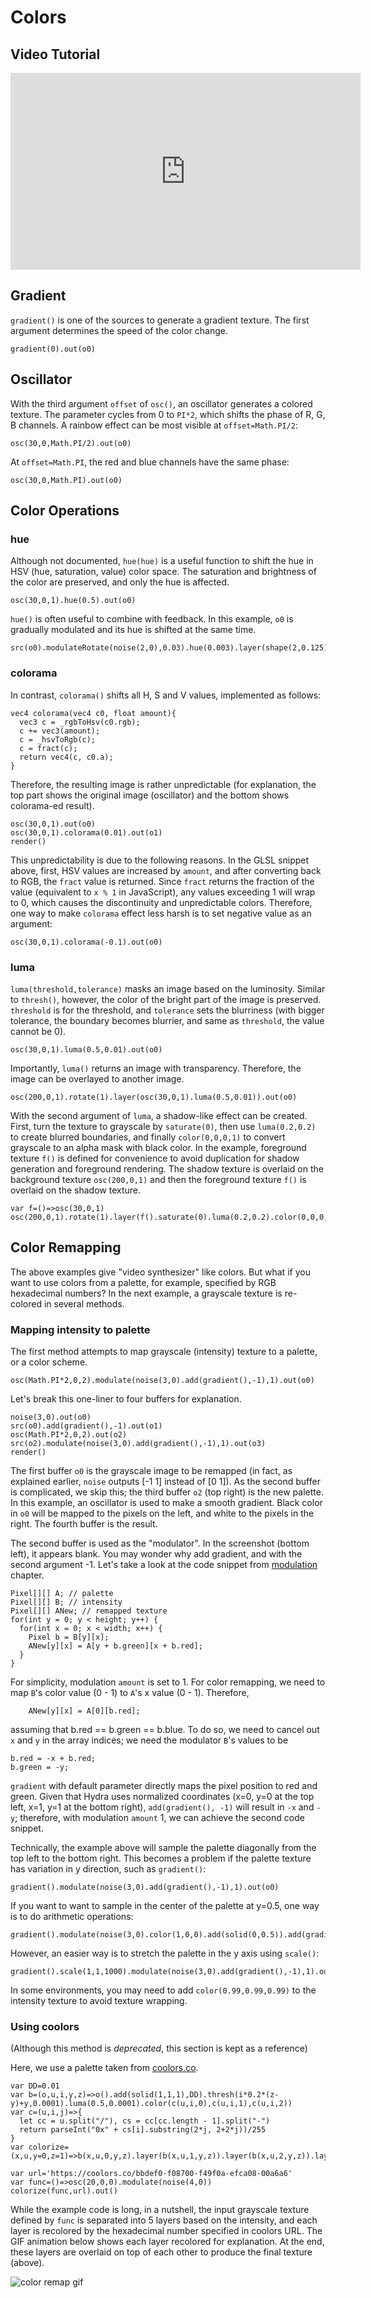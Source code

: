 Colors
========

Video Tutorial
--------

<iframe width="560" height="315" src="https://www.youtube.com/embed/FgagKhYpzR4" title="YouTube video player" frameborder="0" allow="accelerometer; autoplay; clipboard-write; encrypted-media; gyroscope; picture-in-picture" allowfullscreen></iframe>

Gradient
--------

`gradient()` is one of the sources to generate a gradient texture. The first argument determines the speed of the color change.

```hydra
gradient(0).out(o0)
```

Oscillator
--------

With the third argument `offset` of `osc()`, an oscillator generates a colored texture. The parameter cycles from 0 to `PI*2`, which shifts the phase of R, G, B channels. A rainbow effect can be most visible at `offset=Math.PI/2`:

```hydra
osc(30,0,Math.PI/2).out(o0)
```

At `offset=Math.PI`, the red and blue channels have the same phase:

```hydra
osc(30,0,Math.PI).out(o0)
```

Color Operations
--------

### hue

Although not documented, `hue(hue)` is a useful function to shift the hue in HSV (hue, saturation, value) color space. The saturation and brightness of the color are preserved, and only the hue is affected.

```hydra
osc(30,0,1).hue(0.5).out(o0)
```

`hue()` is often useful to combine with feedback. In this example, `o0` is gradually modulated and its hue is shifted at the same time.

```hydra
src(o0).modulateRotate(noise(2,0),0.03).hue(0.003).layer(shape(2,0.125).luma().color(0,0,1)).out(o0)
```

### colorama

In contrast, `colorama()` shifts all H, S and V values, implemented as follows:

```clike
vec4 colorama(vec4 c0, float amount){
  vec3 c = _rgbToHsv(c0.rgb);
  c += vec3(amount);
  c = _hsvToRgb(c);
  c = fract(c);
  return vec4(c, c0.a);
}
```

Therefore, the resulting image is rather unpredictable (for explanation, the top part shows the original image (oscillator) and the bottom shows colorama-ed result).

```hydra
osc(30,0,1).out(o0)
osc(30,0,1).colorama(0.01).out(o1)
render()
```

This unpredictability is due to the following reasons. In the GLSL snippet above, first, HSV values are increased by `amount`, and after converting back to RGB, the `fract` value is returned. Since `fract` returns the fraction of the value (equivalent to `x % 1` in JavaScript), any values exceeding 1 will wrap to 0, which causes the discontinuity and unpredictable colors. Therefore, one way to make `colorama` effect less harsh is to set negative value as an argument:

```hydra
osc(30,0,1).colorama(-0.1).out(o0)
```

### luma

`luma(threshold,tolerance)` masks an image based on the luminosity. Similar to `thresh()`, however, the color of the bright part of the image is preserved. `threshold` is for the threshold, and `tolerance` sets the blurriness (with bigger tolerance, the boundary becomes blurrier, and same as `threshold`, the value cannot be 0).

```hydra
osc(30,0,1).luma(0.5,0.01).out(o0)
```

Importantly, `luma()` returns an image with transparency. Therefore, the image can be overlayed to another image.

```hydra
osc(200,0,1).rotate(1).layer(osc(30,0,1).luma(0.5,0.01)).out(o0)
```

With the second argument of `luma`, a shadow-like effect can be created. First, turn the texture to grayscale by `saturate(0)`, then use `luma(0.2,0.2)` to create blurred boundaries, and finally `color(0,0,0,1)` to convert grayscale to an alpha mask with black color. In the example, foreground texture `f()` is defined for convenience to avoid duplication for shadow generation and foreground rendering. The shadow texture is overlaid on the background texture `osc(200,0,1)` and then the foreground texture `f()` is overlaid on the shadow texture.

```hydra
var f=()=>osc(30,0,1)
osc(200,0,1).rotate(1).layer(f().saturate(0).luma(0.2,0.2).color(0,0,0,1)).layer(f().luma(0.5,0.01)).out(o0)
```

Color Remapping
--------

The above examples give "video synthesizer" like colors. But what if you want to use colors from a palette, for example, specified by RGB hexadecimal numbers? In the next example, a grayscale texture is re-colored in several methods.

### Mapping intensity to palette

The first method attempts to map grayscale (intensity) texture to a palette, or a color scheme.

```hydra
osc(Math.PI*2,0,2).modulate(noise(3,0).add(gradient(),-1),1).out(o0)
```

Let's break this one-liner to four buffers for explanation.

```hydra
noise(3,0).out(o0)
src(o0).add(gradient(),-1).out(o1)
osc(Math.PI*2,0,2).out(o2)
src(o2).modulate(noise(3,0).add(gradient(),-1),1).out(o3)
render()
```

The first buffer `o0` is the grayscale image to be remapped (in fact, as explained earlier, `noise` outputs [-1 1] instead of [0 1]). As the second buffer is complicated, we skip this; the third buffer `o2` (top right) is the new palette. In this example, an oscillator is used to make a smooth gradient. Black color in `o0` will be mapped to the pixels on the left, and white to the pixels in the right. The fourth buffer is the result.

The second buffer is used as the "modulator". In the screenshot (bottom left), it appears blank. You may wonder why add gradient, and with the second argument -1. Let's take a look at the code snippet from [modulation](modulation#modulation) chapter.

```clike
Pixel[][] A; // palette
Pixel[][] B; // intensity
Pixel[][] ANew; // remapped texture
for(int y = 0; y < height; y++) {
  for(int x = 0; x < width; x++) {
    Pixel b = B[y][x];
    ANew[y][x] = A[y + b.green][x + b.red];
  }  
}
```

For simplicity, modulation `amount` is set to 1. For color remapping, we need to map `B`'s color value (0 - 1) to `A`'s x value (0 - 1). Therefore,

```clike
    ANew[y][x] = A[0][b.red];
```

assuming that b.red == b.green == b.blue. To do so, we need to cancel out `x` and `y` in the array indices; we need the modulator `B`'s values to be

```clike
b.red = -x + b.red;
b.green = -y;
```

`gradient` with default parameter directly maps the pixel position to red and green. Given that Hydra uses normalized coordinates (x=0, y=0 at the top left, x=1, y=1 at the bottom right), `add(gradient(), -1)` will result in `-x` and `-y`; therefore, with modulation `amount` 1, we can achieve the second code snippet.

Technically, the example above will sample the palette diagonally from the top left to the bottom right. This becomes a problem if the palette texture has variation in y direction, such as `gradient()`:

```hydra
gradient().modulate(noise(3,0).add(gradient(),-1),1).out(o0)
```

If you want to want to sample in the center of the palette at y=0.5, one way is to do arithmetic operations:

```hydra
gradient().modulate(noise(3,0).color(1,0,0).add(solid(0,0.5)).add(gradient(),-1),1).out(o0)
```

However, an easier way is to stretch the palette in the y axis using `scale()`:

```hydra
gradient().scale(1,1,1000).modulate(noise(3,0).add(gradient(),-1),1).out(o0)
```

In some environments, you may need to add `color(0.99,0.99,0.99)` to the intensity texture to avoid texture wrapping.

### Using coolors

(Although this method is *deprecated*, this section is kept as a reference)

Here, we use a palette taken from [coolors.co](https://coolors.co).

```hydra
var DD=0.01
var b=(o,u,i,y,z)=>o().add(solid(1,1,1),DD).thresh(i*0.2*(z-y)+y,0.0001).luma(0.5,0.0001).color(c(u,i,0),c(u,i,1),c(u,i,2))
var c=(u,i,j)=>{
  let cc = u.split("/"), cs = cc[cc.length - 1].split("-")
  return parseInt("0x" + cs[i].substring(2*j, 2+2*j))/255
}
var colorize=(x,u,y=0,z=1)=>b(x,u,0,y,z).layer(b(x,u,1,y,z)).layer(b(x,u,2,y,z)).layer(b(x,u,3,y,z)).layer(b(x,u,4,y,z))

var url='https://coolors.co/bbdef0-f08700-f49f0a-efca08-00a6a6'
var func=()=>osc(20,0,0).modulate(noise(4,0))
colorize(func,url).out()
```

While the example code is long, in a nutshell, the input grayscale texture defined by `func` is separated into 5 layers based on the intensity, and each layer is recolored by the hexadecimal number specified in coolors URL. The GIF animation below shows each layer recolored for explanation. At the end, these layers are overlaid on top of each other to produce the final texture (above).

![color remap gif](images/color-remapping-animation.gif)

<!-- Feedback
--------

A feedback loop can be used to create unexpected color effects. For example, based on an example from [Scaling](#scaling), a periodic color texture can be generated.

```hydra
shape(4,0.7,0).add(src(o0).scrollX(0.01).scrollY(0.01).color(1,1,0).hue(0.1),-1).out(o0)
```

![color-feedback](images/colorfeedback.png) -->


